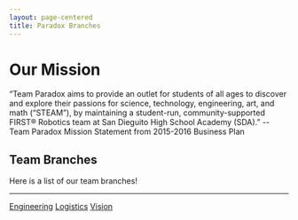 ```yaml
---
layout: page-centered
title: Paradox Branches
---
```

# Our Mission
“Team Paradox aims to provide an outlet for students of all ages to discover and explore their passions for science, technology, engineering, art, and math (“STEAM”), by maintaining a student-run, community-supported FIRST® Robotics team at San Dieguito High School Academy (SDA).” -- Team Paradox Mission Statement from 2015-2016 Business Plan
## Team Branches
Here is a list of our team branches!
<hr>
<a href="/team/branches/engineering/">Engineering</a>
<a href="/team/branches/logistics/">Logistics</a>
<a href="/team/branches/vision/">Vision</a>
